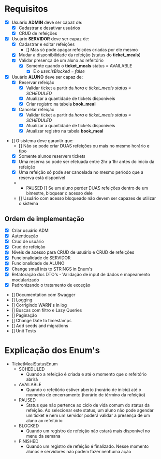 # Requisitos
- [x] Usuário **ADMIN** deve ser capaz de:
  - [x] Cadastrar e desativar usuários
  - [x] CRUD de refeições

- [x] Usuário **SERVIDOR** deve ser capaz de:
  - [x] Cadastrar e editar refeições
    - [] Mas só pode apagar refeições criadas por ele mesmo
  - [x] Mudar a disponibilidade da refeição (status do **ticket_meals**)
  - [x] Validar presença de um aluno ao refeitório
    - [x] Somente quando o **ticket_meals** status = AVAILABLE
      - [x] E o *user.isBlocked = false*

- [x] Usuário **ALUNO**  deve ser capaz de:
  - [x] Reservar refeição
    - [x] Validar ticket a partir da *hora* e *ticket_meals status = SCHEDULED*
    - [x] Atualizar a quantidade de tickets disponíveis
    - [x] Criar registro na tabela **book_meal**
  - [x] Cancelar refeição
    - [x] Validar ticket a partir da *hora* e *ticket_meals status = SCHEDULED*
    - [x] Atualizar a quantidade de tickets disponíveis
    - [x] Atualizar registro na tabela **book_meal**

- [] O sistema deve garantir que:
  - [] Não se pode criar DUAS refeições ou mais no mesmo horário e tipo
  - [x] Somente alunos reservem tickets
  - [x] Uma reserva so pode ser efetuada entre 2hr a 1hr antes do início da refeição
  - [x] Uma refeição só pode ser cancelada no mesmo período que a reserva está disponível
  - - PAUSED [] Se um aluno perder DUAS refeições dentro de um bimestre, bloquear o acesso dele
  - [] Usuário com acesso bloqueado não devem ser capazes de utilizar o sistema


## Ordem de implementação
- [x] Criar usuário ADM
- [x] Autenticação
- [x] Crud de usuário
- [x] Crud de refeição
- [x] Niveis de acesso para CRUD de usuário e CRUD de refeições
- [x] Funcionalidade de SERVIDOR
- [x] Funcionalidade de ALUNO
- [x] Change small ints to STRINGS in Enum's
- [x] Refatoração dos DTO's - Validação de input de dados e mapeamento modularizado
- [x] Padronizando o tratamento de exceção
- [] Documentation com Swagger
- [] Logging
- [] Corrigindo WARN's in log
- [] Buscas com filtro e Lazy Queries
- [] Paginação
- [] Change Date to timestamps
- [] Add seeds and migrations
- [] Unit Tests

# Explicação dos Enum's
- TicketMealStatusEnum
  - SCHEDULED
    - Quando a refeição é criada e até o momento que o refeitório abrirá
  - AVAILABLE
    - Quando o refeitório estiver aberto (horário de início) até o momento de encerramento (horário de término da refeição)
  - PAUSED
    - Status que não pertence ao ciclo de vida comum do status da refeição. Ao selecionar este status, um aluno não pode agendar um ticket e nem um servidor poderá validar a presença de um aluno ao refeitório
  - BLOCKED
    - Quando um registro de refeição não estará mais disponível no menu da semana
  - FINISHED
    - Quando um registro de refeição é finalizado. Nesse momento alunos e servidores não podem fazer nenhuma ação